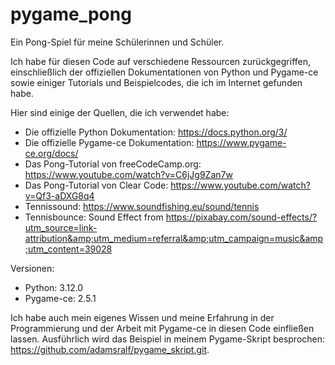 # pygame_pong
Ein Pong-Spiel für meine Schülerinnen und Schüler.

Ich habe für diesen Code auf verschiedene Ressourcen zurückgegriffen, einschließlich der offiziellen Dokumentationen von Python und Pygame-ce sowie einiger Tutorials und Beispielcodes, die ich im Internet gefunden habe.

Hier sind einige der Quellen, die ich verwendet habe:

* Die offizielle Python Dokumentation: https://docs.python.org/3/
* Die offizielle Pygame-ce Dokumentation: https://www.pygame-ce.org/docs/
* Das Pong-Tutorial von freeCodeCamp.org: https://www.youtube.com/watch?v=C6jJg9Zan7w
* Das Pong-Tutorial von Clear Code: https://www.youtube.com/watch?v=Qf3-aDXG8q4
* Tennissound: https://www.soundfishing.eu/sound/tennis
* Tennisbounce: Sound Effect from https://pixabay.com/sound-effects/?utm_source=link-attribution&amp;utm_medium=referral&amp;utm_campaign=music&amp;utm_content=39028 


Versionen:
* Python: 3.12.0
* Pygame-ce: 2.5.1

Ich habe auch mein eigenes Wissen und meine Erfahrung in der Programmierung und der Arbeit mit Pygame-ce in diesen Code einfließen lassen. Ausführlich wird das Beispiel in meinem Pygame-Skript besprochen: https://github.com/adamsralf/pygame_skript.git.